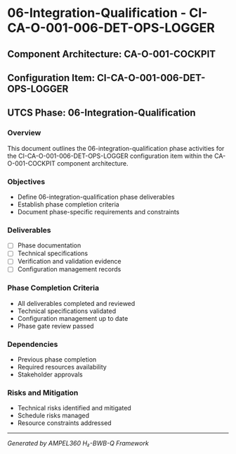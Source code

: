 # 06-Integration-Qualification - CI-CA-O-001-006-DET-OPS-LOGGER

## Component Architecture: CA-O-001-COCKPIT
## Configuration Item: CI-CA-O-001-006-DET-OPS-LOGGER
## UTCS Phase: 06-Integration-Qualification

### Overview
This document outlines the 06-integration-qualification phase activities for the CI-CA-O-001-006-DET-OPS-LOGGER configuration item within the CA-O-001-COCKPIT component architecture.

### Objectives
- Define 06-integration-qualification phase deliverables
- Establish phase completion criteria
- Document phase-specific requirements and constraints

### Deliverables
- [ ] Phase documentation
- [ ] Technical specifications
- [ ] Verification and validation evidence
- [ ] Configuration management records

### Phase Completion Criteria
- All deliverables completed and reviewed
- Technical specifications validated
- Configuration management up to date
- Phase gate review passed

### Dependencies
- Previous phase completion
- Required resources availability
- Stakeholder approvals

### Risks and Mitigation
- Technical risks identified and mitigated
- Schedule risks managed
- Resource constraints addressed

---
*Generated by AMPEL360 H₂-BWB-Q Framework*
